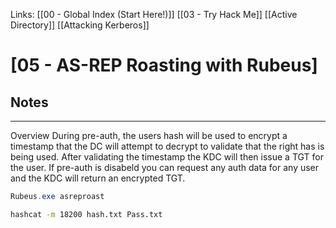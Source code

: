 Links: [[00 - Global Index (Start Here!)]] [[03 - Try Hack Me]] [[Active Directory]] [[Attacking Kerberos]]
# [05 - AS-REP Roasting with Rubeus]
## Notes
---
Overview
During pre-auth, the users hash will be used to encrypt a timestamp that the DC will attempt to decrypt to validate that the right has is being used. After validating the timestamp the KDC will then issue a TGT for the user. If pre-auth is disabeld you can request any auth data for any user and the KDC will return an encrypted TGT.

```powershell
Rubeus.exe asreproast
```
```bash
hashcat -m 18200 hash.txt Pass.txt
```